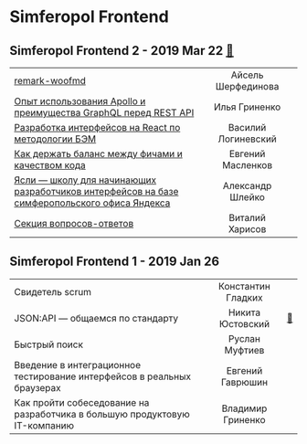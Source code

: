 # Simferopol Frontend

## Simferopol Frontend 2 - 2019 Mar 22 [:movie_camera:](https:&#x2F;&#x2F;www.youtube.com&#x2F;watch?v&#x3D;H7Ad1d2-UyA)
| | | |
| --- | :---: | --- |
| [remark-woofmd](https:&#x2F;&#x2F;www.youtube.com&#x2F;watch?v&#x3D;H7Ad1d2-UyA)  | Айсель Шерфединова |    |
| [Опыт использования Apollo и преимущества GraphQL перед REST API](https:&#x2F;&#x2F;www.youtube.com&#x2F;watch?v&#x3D;H7Ad1d2-UyA)  | Илья Гриненко |    |
| [Разработка интерфейсов на React по методологии БЭМ](https:&#x2F;&#x2F;www.youtube.com&#x2F;watch?v&#x3D;H7Ad1d2-UyA)  | Василий Логиневский |    |
| [Как держать баланс между фичами и качеством кода](https:&#x2F;&#x2F;www.youtube.com&#x2F;watch?v&#x3D;H7Ad1d2-UyA)  | Евгений Масленков |    |
| [Ясли — школу для начинающих разработчиков интерфейсов на базе симферопольского офиса Яндекса](https:&#x2F;&#x2F;www.youtube.com&#x2F;watch?v&#x3D;H7Ad1d2-UyA)  | Александр Шлейко |    |
| [Секция вопросов-ответов](https:&#x2F;&#x2F;www.youtube.com&#x2F;watch?v&#x3D;H7Ad1d2-UyA)  | Виталий Харисов |    |
## Simferopol Frontend 1 - 2019 Jan 26 
| | | |
| --- | :---: | --- |
| Свидетель scrum  | Константин Гладких |    |
| JSON:API — общаемся по стандарту  | Никита Юстовский | [:notebook:](https:&#x2F;&#x2F;yustnip.github.io&#x2F;json-api-slides&#x2F;index.html)   |
| Быстрый поиск  | Руслан Муфтиев |    |
| Введение в интеграционное тестирование интерфейсов в реальных браузерах  | Евгений Гаврюшин |    |
| Как пройти собеседование на разработчика в большую продуктовую IT-компанию  | Владимир Гриненко |    |
